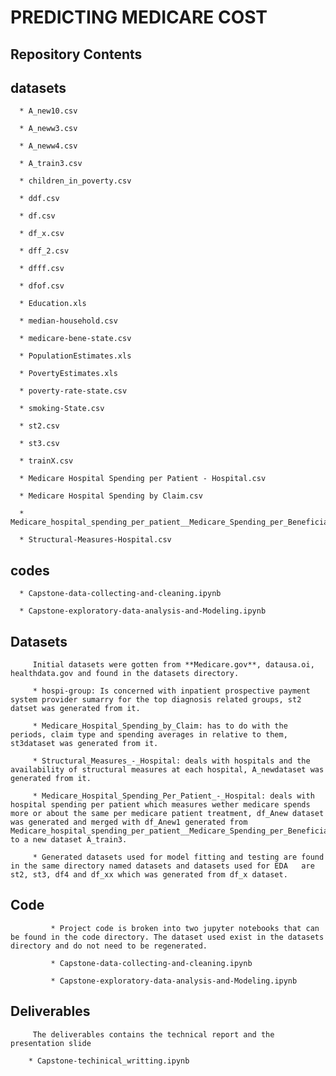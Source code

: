 # PREDICTING MEDICARE COST

## Repository Contents

   ## datasets
        
      * A_new10.csv
        
      * A_neww3.csv
        
      * A_neww4.csv
        
      * A_train3.csv
        
      * children_in_poverty.csv
        
      * ddf.csv
        
      * df.csv
        
      * df_x.csv
        
      * dff_2.csv
        
      * dfff.csv
        
      * dfof.csv
        
      * Education.xls
        
      * median-household.csv
        
      * medicare-bene-state.csv
        
      * PopulationEstimates.xls
        
      * PovertyEstimates.xls
        
      * poverty-rate-state.csv
        
      * smoking-State.csv
        
      * st2.csv
        
      * st3.csv
        
      * trainX.csv
        
      * Medicare Hospital Spending per Patient - Hospital.csv

      * Medicare Hospital Spending by Claim.csv
        
      * Medicare_hospital_spending_per_patient__Medicare_Spending_per_Beneficiary____Additional_Decimal_Places.csv
        
      * Structural-Measures-Hospital.csv
        
   ## codes
       
      * Capstone-data-collecting-and-cleaning.ipynb
       
      * Capstone-exploratory-data-analysis-and-Modeling.ipynb
       
         
         
   ## Datasets
   
         Initial datasets were gotten from **Medicare.gov**, datausa.oi, healthdata.gov and found in the datasets directory.
         
         * hospi-group: Is concerned with inpatient prospective payment system provider sumarry for the top diagnosis related groups, st2 datset was generated from it. 
            
         * Medicare_Hospital_Spending_by_Claim: has to do with the periods, claim type and spending averages in relative to them, st3dataset was generated from it.
            
         * Structural_Measures_-_Hospital: deals with hospitals and the availability of structural measures at each hospital, A_newdataset was generated from it.
            
         * Medicare_Hospital_Spending_Per_Patient_-_Hospital: deals with hospital spending per patient which measures wether medicare spends more or about the same per medicare patient treatment, df_Anew dataset was generated and merged with df_Anew1 generated from    Medicare_hospital_spending_per_patient__Medicare_Spending_per_Beneficiary____Additional_Decimal_Places to a new dataset A_train3.
            
         * Generated datasets used for model fitting and testing are found in the same directory named datasets and datasets used for EDA   are st2, st3, df4 and df_xx which was generated from df_x dataset.
        
        
   ## Code
             * Project code is broken into two jupyter notebooks that can be found in the code directory. The dataset used exist in the datasets directory and do not need to be regenerated.
             
             * Capstone-data-collecting-and-cleaning.ipynb
             
             * Capstone-exploratory-data-analysis-and-Modeling.ipynb
             
             
   ## Deliverables
         
         The deliverables contains the technical report and the presentation slide
              
        * Capstone-techinical_writting.ipynb
